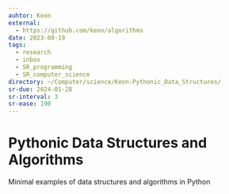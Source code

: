 ```yaml
---
auhtor: Keon
external:
  - https://github.com/keon/algorithms
date: 2023-08-19
tags:
  - research
  - inbox
  - SR_programming
  - SR_computer_science
directory: ~/Computer/science/Keon-Pythonic_Data_Structures/
sr-due: 2024-01-28
sr-interval: 3
sr-ease: 190
---
```


# Pythonic Data Structures and Algorithms

Minimal examples of data structures and algorithms in Python
